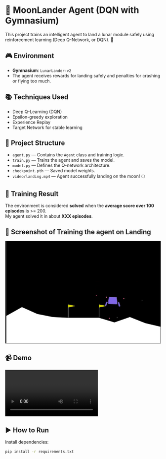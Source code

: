 # 🧠 MoonLander Agent (DQN with Gymnasium)

This project trains an intelligent agent to land a lunar module safely using reinforcement learning (Deep Q-Network, or DQN). 🚀

## 🎮 Environment

- **Gymnasium**: `LunarLander-v2`
- The agent receives rewards for landing safely and penalties for crashing or flying too much.

## 📚 Techniques Used

- Deep Q-Learning (DQN)
- Epsilon-greedy exploration
- Experience Replay
- Target Network for stable learning

## 📂 Project Structure

- `agent.py` — Contains the `Agent` class and training logic.
- `train.py` — Trains the agent and saves the model.
- `model.py` — Defines the Q-network architecture.
- `checkpoint.pth` — Saved model weights.
- `video/landing.mp4` — Agent successfully landing on the moon! 🌕

## 🧪 Training Result

The environment is considered **solved** when the **average score over 100 episodes** is >= 200.  
My agent solved it in about **XXX episodes**.

## 🚀 Screenshot of Training the agent on Landing

![Moon Landing](Screenshot_moon_Landing.png)


## 📹 Demo

![Moon Lander Agent Demo](Landing_on_the_Moon.mp4)

## ▶️ How to Run

Install dependencies:

```bash
pip install -r requirements.txt
